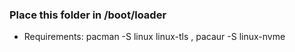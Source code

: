 ### Place this folder in /boot/loader
- Requirements: pacman -S linux linux-tls , pacaur -S linux-nvme 
